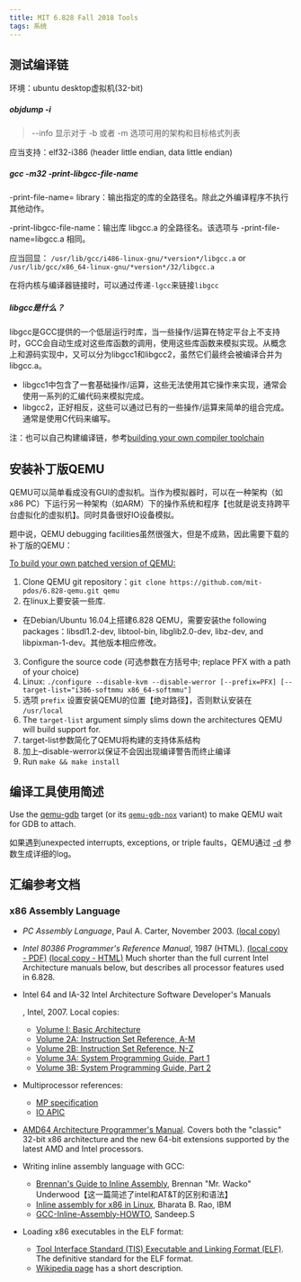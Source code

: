 ```yaml
---
title: MIT 6.828 Fall 2018 Tools
tags: 系统
---
```


## 测试编译链

环境：ubuntu desktop虚拟机(32-bit)

##### objdump -i 

> --info 显示对于 -b 或者 -m 选项可用的架构和目标格式列表

应当支持：elf32-i386 (header little endian, data little endian)

##### gcc -m32 -print-libgcc-file-name

-print-file-name= library：输出指定的库的全路径名。除此之外编译程序不执行其他动作。

-print-libgcc-file-name：输出库 libgcc.a 的全路径名。该选项与 -print-file-name=libgcc.a 相同。

应当回显： `/usr/lib/gcc/i486-linux-gnu/*version*/libgcc.a` or `/usr/lib/gcc/x86_64-linux-gnu/*version*/32/libgcc.a`

在将内核与编译器链接时，可以通过传递`-lgcc`来链接`libgcc`

##### libgcc是什么？

libgcc是GCC提供的一个低层运行时库，当一些操作/运算在特定平台上不支持时，GCC会自动生成对这些库函数的调用，使用这些库函数来模拟实现。从概念上和源码实现中，又可以分为libgcc1和libgcc2，虽然它们最终会被编译合并为libgcc.a。

- libgcc1中包含了一套基础操作/运算，这些无法使用其它操作来实现，通常会使用一系列的汇编代码来模拟完成。
- libgcc2，正好相反，这些可以通过已有的一些操作/运算来简单的组合完成。通常是使用C代码来编写。

注：也可以自己构建编译链，参考[building your own compiler toolchain](https://pdos.csail.mit.edu/6.828/2018/tools.html)

## 安装补丁版QEMU

QEMU可以简单看成没有GUI的虚拟机。当作为模拟器时，可以在一种架构（如x86 PC）下运行另一种架构（如ARM）下的操作系统和程序【也就是说支持跨平台虚拟化的虚拟机】。同时具备很好IO设备模拟。

题中说，QEMU debugging facilities虽然很强大，但是不成熟，因此需要下载的补丁版的QEMU：

<u>To build your own patched version of QEMU:</u>

1.  Clone QEMU git repository：`git clone https://github.com/mit-pdos/6.828-qemu.git qemu`
2.  在linux上要安装一些库. 
   - 在Debian/Ubuntu 16.04上搭建6.828 QEMU，需要安装the following packages：libsdl1.2-dev, libtool-bin, libglib2.0-dev, libz-dev, and libpixman-1-dev。其他版本相应修改。
3.  Configure the source code (可选参数在方括号中; replace PFX with a path of your choice)
   1. Linux: `./configure --disable-kvm --disable-werror [--prefix=PFX] [--target-list="i386-softmmu x86_64-softmmu"]`
   2. 选项 `prefix` 设置安装QEMU的位置【绝对路径】，否则默认安装在 `/usr/local` 
   3. The `target-list` argument simply slims down the architectures QEMU will build support for.
   4. target-list参数简化了QEMU将构建的支持体系结构
   5. 加上–disable-werror以保证不会因出现编译警告而终止编译
4.  Run `make && make install`

## 编译工具使用简述

Use the [qemu-gdb](https://pdos.csail.mit.edu/6.828/2018/labguide.html#make-qemu-gdb) target (or its [`qemu-gdb-nox`](https://pdos.csail.mit.edu/6.828/2018/labguide.html#make-qemu-gdb-nox) variant) to make QEMU wait for GDB to attach.

如果遇到unexpected interrupts, exceptions, or triple faults，QEMU通过 [-d](https://pdos.csail.mit.edu/6.828/2018/labguide.html#qemu--d) 参数生成详细的log。

## 汇编参考文档

### x86 Assembly Language

- *PC Assembly Language*, Paul A. Carter, November 2003. [(local copy)](https://pdos.csail.mit.edu/6.828/2018/readings/pcasm-book.pdf)

- *Intel 80386 Programmer's Reference Manual*, 1987 (HTML). [(local copy - PDF)](https://pdos.csail.mit.edu/6.828/2018/readings/i386.pdf) [(local copy - HTML)](https://pdos.csail.mit.edu/6.828/2018/readings/i386/toc.htm) 
  Much shorter than the full current Intel Architecture manuals below, but describes all processor features used in 6.828.

- Intel	64 and IA-32 Intel Architecture Software Developer's Manuals

  , Intel, 2007. Local copies:

  - [Volume I: Basic Architecture](https://pdos.csail.mit.edu/6.828/2018/readings/ia32/IA32-1.pdf)
  - [Volume 2A: Instruction Set Reference, A-M](https://pdos.csail.mit.edu/6.828/2018/readings/ia32/IA32-2A.pdf)
  - [Volume 2B: Instruction Set Reference, N-Z](https://pdos.csail.mit.edu/6.828/2018/readings/ia32/IA32-2B.pdf)
  - [Volume 3A: System Programming Guide, Part 1](https://pdos.csail.mit.edu/6.828/2018/readings/ia32/IA32-3A.pdf)
  - [Volume 3B: System Programming Guide, Part 2](https://pdos.csail.mit.edu/6.828/2018/readings/ia32/IA32-3B.pdf)

- Multiprocessor references:

  - [MP specification](https://pdos.csail.mit.edu/6.828/2018/readings/ia32/MPspec.pdf)
  - [IO APIC](https://pdos.csail.mit.edu/6.828/2018/readings/ia32/ioapic.pdf)

- [AMD64 Architecture Programmer's Manual](https://developer.amd.com/resources/developer-guides-manuals/).
  Covers both the "classic" 32-bit x86 architecture and the new 64-bit extensions supported by the latest AMD and Intel processors.

- Writing inline assembly language with GCC:

  - [Brennan's Guide to Inline Assembly](http://www.delorie.com/djgpp/doc/brennan/brennan_att_inline_djgpp.html), Brennan "Mr. Wacko" Underwood【这一篇简述了intel和AT&T的区别和语法】
  - [Inline assembly for x86 in Linux](http://www.ibm.com/developerworks/linux/library/l-ia.html), Bharata B. Rao, IBM
  - [GCC-Inline-Assembly-HOWTO](http://www.ibiblio.org/gferg/ldp/GCC-Inline-Assembly-HOWTO.html), Sandeep.S

- Loading x86 executables in the ELF format:

  - [Tool Interface Standard (TIS) Executable and Linking Format (ELF)](https://pdos.csail.mit.edu/6.828/2018/readings/elf.pdf).
    The definitive standard for the ELF format.
  - [Wikipedia page](http://en.wikipedia.org/wiki/Executable_and_Linkable_Format) has a short description.